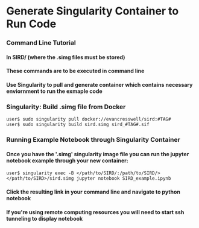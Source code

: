 
# Generate Singularity Container to Run Code
### Command Line Tutorial
#### In SIRD/ (where the .simg files must be stored)
#### These commands are to be executed in command line
#### Use Singularity to pull and generate container which contains necessary enviornment to run the exmaple code

### Singularity: Build .simg file from Docker
    user$ sudo singularity pull docker://evancresswell/sird:#TAG#
    user$ sudo singularity build sird.simg sird_#TAG#.sif 
### Running Example Notebook through Singularity Container
#### Once you have the '.simg' singularity image file you can run the jupyter notebook example through your new container:
    user$ singularity exec -B </path/to/SIRD/:/path/to/SIRD/> </path/to/SIRD>/sird.simg jupyter notebook SIRD_example.ipynb
####	 Click the resulting link in your command line and navigate to python notebook
####	 If you're using remote computing resources you will need to start ssh tunneling to display notebook
